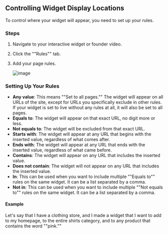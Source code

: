 ## Controlling Widget Display Locations

To control where your widget will appear, you need to set up your rules.

### Steps

1. Navigate to your interactive widget or founder video.
2. Click the ""Rules"" tab.
3. Add your page rules.
   
   ![image](https://github.com/GoTolstoy/tolstoy-toly-kb/assets/159901631/43430411-4c7a-42b7-a915-f9b158675dcd)

### Setting Up Your Rules

- **Any value**: This means ""Set to all pages."" The widget will appear on all URLs of the site, except for URLs you specifically exclude in other rules. If your widget is set to live without any rules at all, it will also be set to all pages.
- **Equals to**: The widget will appear on that exact URL, no digit more or less.
- **Not equals to**: The widget will be excluded from that exact URL.
- **Starts with**: The widget will appear at any URL that begins with the inserted value, regardless of what comes after.
- **Ends with**: The widget will appear at any URL that ends with the inserted value, regardless of what came before.
- **Contains**: The widget will appear on any URL that includes the inserted value.
- **Does not contain**: The widget will not appear on any URL that includes the inserted value.
- **In**: This can be used when you want to include multiple ""Equals to"" rules on the same widget. It can be a list separated by a comma.
- **Not in**: This can be used when you want to include multiple ""Not equals to"" rules on the same widget. It can be a list separated by a comma.

#### Example

Let's say that I have a clothing store, and I made a widget that I want to add to my homepage, to the entire shirts category, and to any product that contains the word ""pink.""

